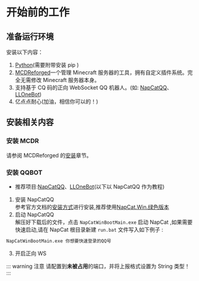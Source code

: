 # 开始前的工作

## 准备运行环境
   安装以下内容：
   1. [Python](https://www.python.org/downloads/)(需要附带安装 pip )
   2. [MCDReforged](https://mcdreforged.com/zh-CN)一个管理 Minecraft 服务器的工具，拥有自定义插件系统。完全无需修改 Minecraft 服务器本身。
   3. 支持基于 CQ 码的正向 WebSocket QQ 机器人。(如: [NapCatQQ](https://napneko.github.io)、[LLOneBot](https://llonebot.github.io))
   4. 亿点点耐心(加油，相信你可以的！)

## 安装相关内容

### 安装 MCDR
   请参阅 MCDReforged 的[安装](https://docs.mcdreforged.com/zh-cn/latest/quick_start/install.html)章节。
### 安装 QQBOT
   - 推荐项目:[NapCatQQ](https://napneko.github.io)、[LLOneBot](https://llonebot.github.io)(以下以 NapCatQQ 作为教程)
   1. 安装 NapCatQQ  
   参考官方文档的[安装方式](https://napneko.github.io/guide/install)进行安装,推荐使用[NapCat.Win.绿色版本](https://github.com/NapNeko/NapCatQQ/releases)  
   2. 启动 NapCatQQ  
   解压好下载后的文件，点击 `NapCatWinBootMain.exe` 启动 NapCat ,如果需要快速启动,请在 NapCat 根目录新建 `run.bat` 文件写入如下例子 :
   ```bat
   NapCatWinBootMain.exe 你想要快速登录的QQ号
   ```
   3. 开启正向 WS  
   
   ::: warning 注意
   请配置到**未被占用**的端口，并将上报格式设置为 String 类型！
   :::
